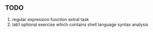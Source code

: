 ## TODO
1. regular expression function extral task
2. lab1 optional exercise which contains shell language syntax analysis
